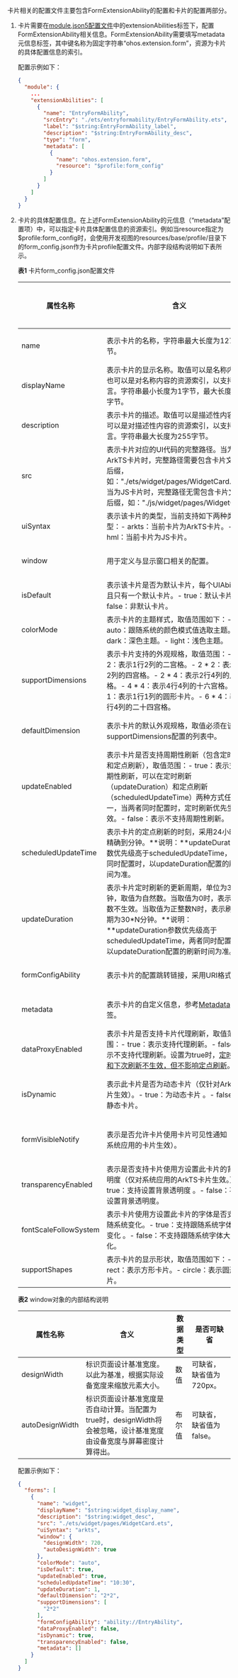 卡片相关的配置文件主要包含FormExtensionAbility的配置和卡片的配置两部分。

1. 卡片需要在[module.json5配置文件](https://developer.huawei.com/consumer/cn/doc/harmonyos-guides-V5/module-configuration-file-V5)中的extensionAbilities标签下，配置FormExtensionAbility相关信息。FormExtensionAbility需要填写metadata元信息标签，其中键名称为固定字符串“ohos.extension.form”，资源为卡片的具体配置信息的索引。

   配置示例如下：

   ```json
   {
     "module": {
       ...
       "extensionAbilities": [
         {
           "name": "EntryFormAbility",
           "srcEntry": "./ets/entryformability/EntryFormAbility.ets",
           "label": "$string:EntryFormAbility_label",
           "description": "$string:EntryFormAbility_desc",
           "type": "form",
           "metadata": [
             {
               "name": "ohos.extension.form",
               "resource": "$profile:form_config"
             }
           ]
         }
       ]
     }
   }
   ```

2. 卡片的具体配置信息。在上述FormExtensionAbility的元信息（“metadata”配置项）中，可以指定卡片具体配置信息的资源索引。例如当resource指定为$profile:form_config时，会使用开发视图的resources/base/profile/目录下的form_config.json作为卡片profile配置文件。内部字段结构说明如下表所示。

   **表1** 卡片form_config.json配置文件

   | 属性名称              | 含义                                                         | 数据类型   | 是否可缺省                     |
   | --------------------- | ------------------------------------------------------------ | ---------- | ------------------------------ |
   | name                  | 表示卡片的名称，字符串最大长度为127字节。                    | 字符串     | 否                             |
   | displayName           | 表示卡片的显示名称。取值可以是名称内容，也可以是对名称内容的资源索引，以支持多语言。字符串最小长度为1字节，最大长度为30字节。 | 字符串     | 否                             |
   | description           | 表示卡片的描述。取值可以是描述性内容，也可以是对描述性内容的资源索引，以支持多语言。字符串最大长度为255字节。 | 字符串     | 可缺省，缺省为空。             |
   | src                   | 表示卡片对应的UI代码的完整路径。当为ArkTS卡片时，完整路径需要包含卡片文件的后缀，如："./ets/widget/pages/WidgetCard.ets"。当为JS卡片时，完整路径无需包含卡片文件的后缀，如："./js/widget/pages/WidgetCard" | 字符串     | 否                             |
   | uiSyntax              | 表示该卡片的类型，当前支持如下两种类型：- arkts：当前卡片为ArkTS卡片。- hml：当前卡片为JS卡片。 | 字符串     | 可缺省，缺省值为hml            |
   | window                | 用于定义与显示窗口相关的配置。                               | 对象       | 可缺省，缺省值见表2。          |
   | isDefault             | 表示该卡片是否为默认卡片，每个UIAbility有且只有一个默认卡片。- true：默认卡片。- false：非默认卡片。 | 布尔值     | 否                             |
   | colorMode             | 表示卡片的主题样式，取值范围如下：- auto：跟随系统的颜色模式值选取主题。- dark：深色主题。- light：浅色主题。 | 字符串     | 可缺省，缺省值为“auto”。       |
   | supportDimensions     | 表示卡片支持的外观规格，取值范围：- 1 * 2：表示1行2列的二宫格。- 2 * 2：表示2行2列的四宫格。- 2 * 4：表示2行4列的八宫格。- 4 * 4：表示4行4列的十六宫格。- 1 * 1：表示1行1列的圆形卡片。- 6 * 4：表示6行4列的二十四宫格。 | 字符串数组 | 否                             |
   | defaultDimension      | 表示卡片的默认外观规格，取值必须在该卡片supportDimensions配置的列表中。 | 字符串     | 否                             |
   | updateEnabled         | 表示卡片是否支持周期性刷新（包含定时刷新和定点刷新），取值范围：- true：表示支持周期性刷新，可以在定时刷新（updateDuration）和定点刷新（scheduledUpdateTime）两种方式任选其一，当两者同时配置时，定时刷新优先生效。- false：表示不支持周期性刷新。 | 布尔类型   | 否                             |
   | scheduledUpdateTime   | 表示卡片的定点刷新的时刻，采用24小时制，精确到分钟。**说明：**updateDuration参数优先级高于scheduledUpdateTime，两者同时配置时，以updateDuration配置的刷新时间为准。 | 字符串     | 可缺省，缺省时不进行定点刷新。 |
   | updateDuration        | 表示卡片定时刷新的更新周期，单位为30分钟，取值为自然数。当取值为0时，表示该参数不生效。当取值为正整数N时，表示刷新周期为30*N分钟。**说明：**updateDuration参数优先级高于scheduledUpdateTime，两者同时配置时，以updateDuration配置的刷新时间为准。 | 数值       | 可缺省，缺省值为“0”。          |
   | formConfigAbility     | 表示卡片的配置跳转链接，采用URI格式。                        | 字符串     | 可缺省，缺省值为空。           |
   | metadata              | 表示卡片的自定义信息，参考[Metadata](https://developer.huawei.com/consumer/cn/doc/harmonyos-references-V5/js-apis-bundlemanager-metadata-V5)数组标签。 | 对象       | 可缺省，缺省值为空。           |
   | dataProxyEnabled      | 表示卡片是否支持卡片代理刷新，取值范围：- true：表示支持代理刷新。- false：表示不支持代理刷新。设置为true时，[定时刷新和下次刷新不生效，但不影响定点刷新](https://developer.huawei.com/consumer/cn/doc/harmonyos-guides-V5/arkts-ui-widget-update-by-time-V5)。 | 布尔类型   | 可缺省，缺省值为false。        |
   | isDynamic             | 表示此卡片是否为动态卡片（仅针对ArkTS卡片生效）。- true：为动态卡片 。- false：为静态卡片。 | 布尔类型   | 可缺省，缺省值为true。         |
   | formVisibleNotify     | 表示是否允许卡片使用卡片可见性通知（仅对系统应用的卡片生效）。 | 布尔类型   | 可缺省，缺省值为false。        |
   | transparencyEnabled   | 表示是否支持卡片使用方设置此卡片的背景透明度（仅对系统应用的ArkTS卡片生效。）。- true：支持设置背景透明度 。- false：不支持设置背景透明度。 | 布尔类型   | 可缺省，缺省值为false。        |
   | fontScaleFollowSystem | 表示卡片使用方设置此卡片的字体是否支持跟随系统变化。- true：支持跟随系统字体大小变化 。- false：不支持跟随系统字体大小变化。 | 布尔类型   | 可缺省，缺省值为true。         |
   | supportShapes         | 表示卡片的显示形状，取值范围如下：- rect：表示方形卡片。- circle：表示圆形卡片。 | 字符串     | 可缺省，缺省值为“rect”。       |

   **表2** window对象的内部结构说明

   | 属性名称        | 含义                                                         | 数据类型 | 是否可缺省              |
   | --------------- | ------------------------------------------------------------ | -------- | ----------------------- |
   | designWidth     | 标识页面设计基准宽度。以此为基准，根据实际设备宽度来缩放元素大小。 | 数值     | 可缺省，缺省值为720px。 |
   | autoDesignWidth | 标识页面设计基准宽度是否自动计算。当配置为true时，designWidth将会被忽略，设计基准宽度由设备宽度与屏幕密度计算得出。 | 布尔值   | 可缺省，缺省值为false。 |

   配置示例如下：

   ```json
   {
     "forms": [
       {
         "name": "widget",
         "displayName": "$string:widget_display_name",
         "description": "$string:widget_desc",
         "src": "./ets/widget/pages/WidgetCard.ets",
         "uiSyntax": "arkts",
         "window": {
           "designWidth": 720,
           "autoDesignWidth": true
         },
         "colorMode": "auto",
         "isDefault": true,
         "updateEnabled": true,
         "scheduledUpdateTime": "10:30",
         "updateDuration": 1,
         "defaultDimension": "2*2",
         "supportDimensions": [
           "2*2"
         ],
         "formConfigAbility": "ability://EntryAbility",
         "dataProxyEnabled": false,
         "isDynamic": true,
         "transparencyEnabled": false,
         "metadata": []
       }
     ]
   }
   ```